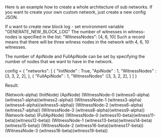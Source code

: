 
Here is an example how to create a whole architecture of sub networks.
If you want to create your own custom network, just create a new config JSON.

If u want to create new block log - set environment variable "GENERATE_NEW_BLOCK_LOG"
The number of witnesses in witness-nodes is specified in the list: "WitnessNodes": [4, 6, 10]
Such a record means that there will be three witness nodes in the network with 4, 6, 10 witnesses.

The number of ApiNode and FullApiNode can be set by specifying the number of nodes that we want to have in the network.


config = {
    "networks": [
                    {
                        "InitNode"     : True,
                        "ApiNode"      : 1,
                        "WitnessNodes" :[3, 3, 2, 2],
                    },
                    {
                        "FullApiNode"      : 1,
                        "WitnessNodes" :[3, 3, 2, 2],
                    }
                ]
}

Result:

 (Network-alpha)
   (InitNode)
   (ApiNode)
   (WitnessNode-0 (witness0-alpha)(witness1-alpha)(witness2-alpha))
   (WitnessNode-1 (witness3-alpha)(witness4-alpha)(witness5-alpha))
   (WitnessNode-2 (witness6-alpha)(witness7-alpha))
   (WitnessNode-3 (witness8-alpha)(witness9-alpha))
 (Network-beta)
   (FullApiNode)
   (WitnessNode-0 (witness10-beta)(witness11-beta)(witness12-beta))
   (WitnessNode-1 (witness13-beta)(witness14-beta)(witness15-beta))
   (WitnessNode-2 (witness16-beta)(witness17-beta))
   (WitnessNode-3 (witness18-beta)(witness19-beta))
